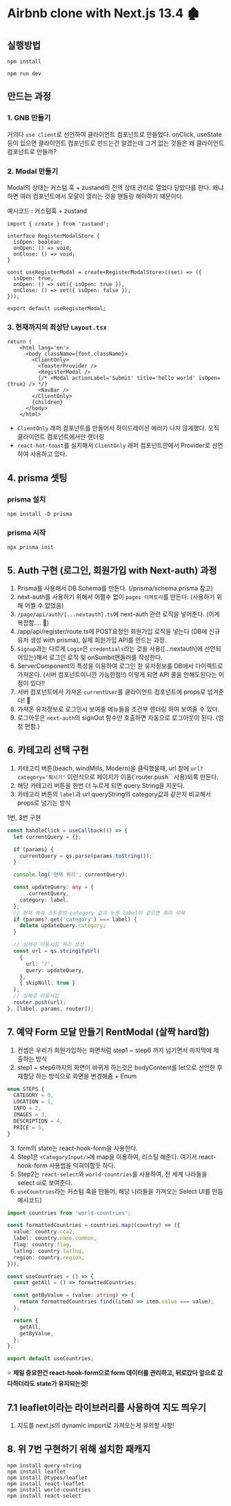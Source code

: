 # Airbnb clone with Next.js 13.4 🏚

## 실행방법

```shell
npm install

npm run dev
```

## 만드는 과정

### 1. GNB 만들기

거의다 `use client`로 선언하여 클라이언트 컴포넌트로 만들었다. onClick, useState등이 있으면 클라이언트 컴포넌트로 만드는건 알겠는데 그거 없는 것들은 왜 클라이언트 컴포넌트로 만들까?

### 2. Modal 만들기

Modal의 상태는 커스텀 훅 + zustand의 전역 상태 관리로 열었다 닫았다를 한다. 왜냐하면 여러 컴포넌트에서 모달이 열리는 것을 핸들링 해야하기 때문이다.
<br/>

예시코드 : 커스텀훅 + zustand

```tsx
import { create } from 'zustand';

interface RegisterModalStore {
  isOpen: boolean;
  onOpen: () => void;
  onClose: () => void;
}

const useRegisterModal = create<RegisterModalStore>((set) => ({
  isOpen: true,
  onOpen: () => set({ isOpen: true }),
  onClose: () => set({ isOpen: false }),
}));

export default useRegisterModal;
```

### 3. 현재까지의 최상단 `Layout.tsx`

```tsx
return (
    <html lang='en'>
      <body className={font.className}>
        <ClientOnly>
          <ToasterProvider />
          <RegisterModal />
          {/* <Modal actionLabel='Submit' title='hello world' isOpen={true} /> */}
          <NavBar />
        </ClientOnly>
        {children}
      </body>
    </html>
```

- `ClientOnly` 래퍼 컴포넌트를 만들어서 하이드레이션 에러가 나지 않게했다. 오직 클라이언트 컴포넌트에서만 랜더링
- `react-hot-toast`를 설치해서 `ClientOnly` 래퍼 컴포넌트안에서 Provider로 선언하여 사용하고 있다.

## 4. prisma 셋팅

### prisma 설치

```shell
npm install -D prisma
```

### prisma 시작

```shell
npx prisma init
```

## 5. Auth 구현 (로그인, 회원가입 with Next-auth) 과정

1. Prisma를 사용해서 DB Schema를 만든다. (/prisma/schema.prisma 참고)
2. next-auth를 사용하기 위해서 어쩔수 없이 `pages 디렉토리`를 만든다. (사용하기 위해 어쩔 수 없었음)
3. `/page/api/auth/[...nextauth].ts`에 next-auth 관련 로직을 넣어준다. (이게 복잡함.... 🥲)
4. /app/api/register/route.ts에 POST요청인 회원가입 로직을 넣는다 (DB에 신규 유저 생성 with prisma), 실제 회원가입 API를 만드는 과정.
5. `Signup`과는 다르게 `Login`은 `credentials`라는 것을 사용([...nextauth]에 선언되어있는)해서 로그인 로직 및 onSumbit핸들러를 작성한다.
6. ServerComponent의 특성을 이용하여 로그인 한 유저정보를 DB에서 다이렉트로 가져온다. (서버 컴포넌트이니깐 가능한점!!) 이렇게 되면 API 콜을 안해도된다는 이점이 있다!!
7. 서버 컴포넌트에서 가져온 `currentUser`를 클라이언트 컴포넌트에 props로 넘겨준다! 🥰
8. 가져온 유저정보로 로그인시 보여줄 메뉴들을 조건부 렌더링 하여 보여줄 수 있다.
9. 로그아웃은 `next-auth`의 signOut 함수만 호출하면 자동으로 로그아웃이 된다. (엄청 편함.)

## 6. 카테고리 선택 구현

1. 카테고리 버튼(beach, windMills, Modern)을 클릭했을때, url 창에 `url?category='뭐시기'` 이런식으로 페이지가 이동(`router.push`` 사용)되록 만든다.
2. 해당 카테고리 버튼을 한번 더 누르게 되면 query String을 지운다.
3. 카테고리 버튼의 `label`과 url queryString의 category값과 같은지 비교해서 props로 넘기는 방식

1번, 3번 구현

```ts
const handleClick = useCallback(() => {
  let currentQuery = {};

  if (params) {
    currentQuery = qs.parse(params.toString());
  }

  console.log('현재 쿼리', currentQuery);

  const updateQuery: any = {
    ...currentQuery,
    category: label,
  };
  // 현재 쿼리 스트링의 category 값과 누른 label이 같으면 쿼리 삭제
  if (params?.get('category') === label) {
    delete updateQuery.category;
  }

  // 실제로 이동시킬 쿼리 생성
  const url = qs.stringifyUrl(
    {
      url: '/',
      query: updateQuery,
    },
    { skipNull: true }
  );
  // 실제로 이동시킴
  router.push(url);
}, [label, params, router]);
```

## 7. 예약 Form 모달 만들기 RentModal (살짝 hard함)

1. 컨셉은 우리가 회원가입하는 화면처럼 step1 ~ step6 까지 넘기면서 마지막에 제출하는 방식
2. step1 ~ step6까지의 화면이 바뀌게 하는것은 bodyContent를 let으로 선언한 후 재할당 하는 방식으로 화면을 변경해줌 + Enum

```ts
enum STEPS {
  CATEGORY = 0,
  LOCATION = 1,
  INFO = 2,
  IMAGES = 3,
  DESCRIPTION = 4,
  PRICE = 5,
}
```

3. form의 state는 react-hook-form을 사용한다.
4. Step1은 `<CategoryInput/>`에 map을 이용하여, 리스팅 해준다. 여기서 react-hook-form 사용법을 익혀야할듯 하다.
5. Step2는 `react-select`와 `world-countries`를 사용하여, 전 세계 나라들을 select ui로 보여준다.
6. `useCountries`라는 커스텀 훅을 만들어, 해당 나라들을 가져오는 Select UI를 만듬<br/>
   예시코드)

```ts
import countries from 'world-countries';

const formattedCountries = countries.map((country) => ({
  value: country.cca2,
  label: country.name.common,
  flag: country.flag,
  latlng: country.latlng,
  region: country.region,
}));

const useCountries = () => {
  const getAll = () => formattedCountries;

  const getByValue = (value: string) => {
    return formattedCountries.find((item) => item.value === value);
  };

  return {
    getAll,
    getByValue,
  };
};

export default useCountries;
```

⭐️ **제일 중요한건 react-hook-form으로 form 데이터를 관리하고, 뒤로갔다 앞으로 갔다하더라도 state가 유지되는것!**

## 7.1 leaflet이라는 라이브러리를 사용하여 지도 띄우기

1. 지도를 next.js의 dynamic import로 가져오는게 유의할 사항!

## 8. 위 7번 구현하기 위해 설치한 패캐지

```shell
npm install query-string
npm install leaflet
npm install @types/leaflet
npm install react-leaflet
npm install world-countries
npm install react-select
```
